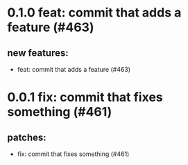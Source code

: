 # 0.1.0 feat: commit that adds a feature (#463)

## new features:
* feat: commit that adds a feature (#463)

# 0.0.1 fix: commit that fixes something (#461)

## patches:
* fix: commit that fixes something (#461)

